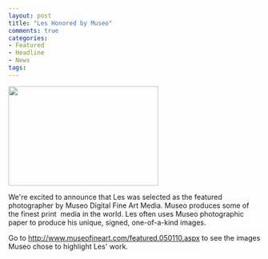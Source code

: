 ```yaml
---
layout: post
title: "Les Honored by Museo"
comments: true
categories:
- Featured
- Headline
- News
tags:
---
```

<a href="http://blog.lesterpickerphoto.com/wp-content/uploads/2010/08/LesterPicker_BanffNationalPark_landscape1.jpg-1-of-11.jpg"><img class="size-medium wp-image-454" title="LesterPicker_BanffNationalPark_landscape.jpg 1 of 1" src="http://blog.lesterpickerphoto.com/wp-content/uploads/2010/08/LesterPicker_BanffNationalPark_landscape1.jpg-1-of-11-300x199.jpg" alt="" width="300" height="199"></a>

We're excited to announce that Les was selected as the featured photographer by Museo Digital Fine Art Media. Museo produces some of the finest print  media in the world. Les often uses Museo photographic paper to produce his unique, signed, one-of-a-kind images.

Go to <a href="http://www.museofineart.com/featured.050110.aspx">http://www.museofineart.com/featured.050110.aspx</a> to see the images Museo chose to highlight Les' work.
